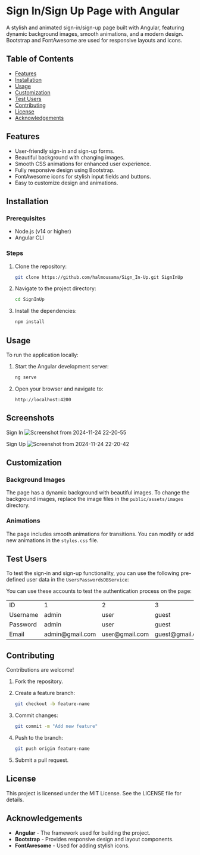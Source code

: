 # Sign In/Sign Up Page with Angular

A stylish and animated sign-in/sign-up page built with Angular, featuring dynamic background images, smooth animations, and a modern design. Bootstrap and FontAwesome are used for responsive layouts and icons.

## Table of Contents

- [Features](#features)
- [Installation](#installation)
- [Usage](#usage)
- [Customization](#customization)
- [Test Users](#test-users)
- [Contributing](#contributing)
- [License](#license)
- [Acknowledgements](#acknowledgements)

## Features

- User-friendly sign-in and sign-up forms.
- Beautiful background with changing images.
- Smooth CSS animations for enhanced user experience.
- Fully responsive design using Bootstrap.
- FontAwesome icons for stylish input fields and buttons.
- Easy to customize design and animations.

## Installation

### Prerequisites

- Node.js (v14 or higher)
- Angular CLI

### Steps

1. Clone the repository:

    ```bash
    git clone https://github.com/halmousama/Sign_In-Up.git SignInUp
    ```

2. Navigate to the project directory:

    ```bash
    cd SignInUp
    ```

3. Install the dependencies:

    ```bash
    npm install
    ```

## Usage

To run the application locally:

1. Start the Angular development server:

    ```bash
    ng serve
    ```

2. Open your browser and navigate to:


    ```
    http://localhost:4200
    ```

## Screenshots

Sign In
![Screenshot from 2024-11-24 22-20-55](https://github.com/user-attachments/assets/24fe12da-2392-4e6e-924c-3d445d3cbb6a)

Sign Up
![Screenshot from 2024-11-24 22-20-42](https://github.com/user-attachments/assets/b51f3290-3594-4418-969a-6fbde94685b9)
    
## Customization

### Background Images

The page has a dynamic background with beautiful images. To change the background images, replace the image files in the `public/assets/images` directory.

### Animations

The page includes smooth animations for transitions. You can modify or add new animations in the `styles.css` file.


## Test Users

To test the sign-in and sign-up functionality, you can use the following pre-defined user data in the `UsersPasswordsDBService`:

You can use these accounts to test the authentication process on the page:

<table style='width:100%;'>
  <tr>
    <td>ID</td>
    <td>1</td>
    <td>2</td>
    <td>3</td>
    <td>4</td>
  </tr>
  <tr>
    <td>Username</td>
    <td>admin</td>
    <td>user</td>
    <td>guest</td>
    <td>test</td>
  </tr>
  <tr>
    <td>Password</td>
    <td>admin</td>
    <td>user</td>
    <td>guest</td>
    <td>test</td>
  </tr>
  <tr>
    <td>Email</td>
    <td>admin@gmail.com</td>
    <td>user@gmail.com</td>
    <td>guest@gmail.com</td>
    <td>test@gmail.com</td>
  </tr>
</table>


## Contributing

Contributions are welcome!

1. Fork the repository.
2. Create a feature branch:

    ```bash
    git checkout -b feature-name
    ```

3. Commit changes:

    ```bash
    git commit -m "Add new feature"
    ```

4. Push to the branch:

    ```bash
    git push origin feature-name
    ```

5. Submit a pull request.

## License

This project is licensed under the MIT License. See the LICENSE file for details.

## Acknowledgements

- **Angular** - The framework used for building the project.
- **Bootstrap** - Provides responsive design and layout components.
- **FontAwesome** - Used for adding stylish icons.
